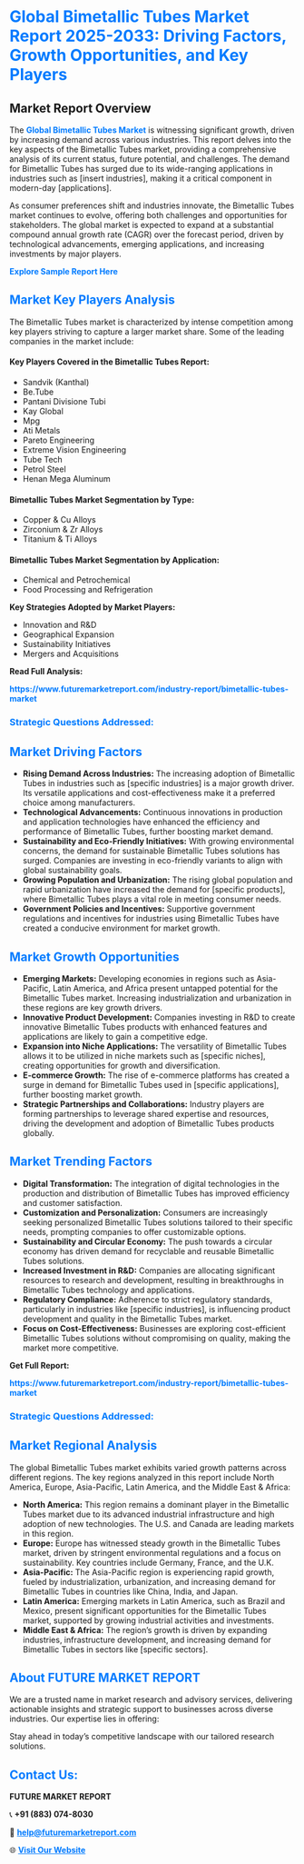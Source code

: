 <h1 style="color: #007BFF;">Global Bimetallic Tubes Market Report 2025-2033: Driving Factors, Growth Opportunities, and Key Players</h1>

<section id="overview">
<h2>Market Report Overview</h2>
<p>The <a href="https://www.futuremarketreport.com/industry-report/bimetallic-tubes-market" style="color: #007BFF; text-decoration: none;"><strong>Global Bimetallic Tubes Market</strong></a> is witnessing significant growth, driven by increasing demand across various industries. This report delves into the key aspects of the Bimetallic Tubes market, providing a comprehensive analysis of its current status, future potential, and challenges. The demand for Bimetallic Tubes has surged due to its wide-ranging applications in industries such as [insert industries], making it a critical component in modern-day [applications].</p>
<p>As consumer preferences shift and industries innovate, the Bimetallic Tubes market continues to evolve, offering both challenges and opportunities for stakeholders. The global market is expected to expand at a substantial compound annual growth rate (CAGR) over the forecast period, driven by technological advancements, emerging applications, and increasing investments by major players.</p>
</section>

<section id="overview">
<p><a href="https://www.futuremarketreport.com/request-sample/reportId=31478" style="color: #007BFF; text-decoration: none;"><strong>Explore Sample Report Here</strong></a></p>
</section>

<section id="key-players">
<h2 style="color: #007BFF;">Market Key Players Analysis</h2>
<p>The Bimetallic Tubes market is characterized by intense competition among key players striving to capture a larger market share. Some of the leading companies in the market include:</p>
<h4>Key Players Covered in the Bimetallic Tubes Report:</h4>
<ul><li>Sandvik (Kanthal)</li><li>Be.Tube</li><li>Pantani Divisione Tubi</li><li>Kay Global</li><li>Mpg</li><li>Ati Metals</li><li>Pareto Engineering</li><li>Extreme Vision Engineering</li><li>Tube Tech</li><li>Petrol Steel</li><li>Henan Mega Aluminum</li></ul>
<h4>Bimetallic Tubes Market Segmentation by Type:</h4>
<ul><li>Copper &amp; Cu Alloys</li><li>Zirconium &amp; Zr Alloys</li><li>Titanium &amp; Ti Alloys</li></ul>

<h4>Bimetallic Tubes Market Segmentation by Application:</h4>
<ul><li>Chemical and Petrochemical</li><li>Food Processing and Refrigeration</li></ul>
<p><strong>Key Strategies Adopted by Market Players:</strong></p>
<ul>
<li>Innovation and R&D</li>
<li>Geographical Expansion</li>
<li>Sustainability Initiatives</li>
<li>Mergers and Acquisitions</li>
</ul>
</section>

<section>
<p><strong>Read Full Analysis: </strong></p><a href="https://www.futuremarketreport.com/industry-report/bimetallic-tubes-market" style="color: #007BFF; text-decoration: none;"><strong>https://www.futuremarketreport.com/industry-report/bimetallic-tubes-market</strong></a>
<h3 style="color: #007BFF;">Strategic Questions Addressed:</h3>
</section>

<section id="driving-factors">
<h2 style="color: #007BFF;">Market Driving Factors</h2>
<ul>
<li><strong>Rising Demand Across Industries:</strong> The increasing adoption of Bimetallic Tubes in industries such as [specific industries] is a major growth driver. Its versatile applications and cost-effectiveness make it a preferred choice among manufacturers.</li>
<li><strong>Technological Advancements:</strong> Continuous innovations in production and application technologies have enhanced the efficiency and performance of Bimetallic Tubes, further boosting market demand.</li>
<li><strong>Sustainability and Eco-Friendly Initiatives:</strong> With growing environmental concerns, the demand for sustainable Bimetallic Tubes solutions has surged. Companies are investing in eco-friendly variants to align with global sustainability goals.</li>
<li><strong>Growing Population and Urbanization:</strong> The rising global population and rapid urbanization have increased the demand for [specific products], where Bimetallic Tubes plays a vital role in meeting consumer needs.</li>
<li><strong>Government Policies and Incentives:</strong> Supportive government regulations and incentives for industries using Bimetallic Tubes have created a conducive environment for market growth.</li>
</ul>
</section>

<section id="growth-opportunities">
<h2 style="color: #007BFF;">Market Growth Opportunities</h2>
<ul>
<li><strong>Emerging Markets:</strong> Developing economies in regions such as Asia-Pacific, Latin America, and Africa present untapped potential for the Bimetallic Tubes market. Increasing industrialization and urbanization in these regions are key growth drivers.</li>
<li><strong>Innovative Product Development:</strong> Companies investing in R&D to create innovative Bimetallic Tubes products with enhanced features and applications are likely to gain a competitive edge.</li>
<li><strong>Expansion into Niche Applications:</strong> The versatility of Bimetallic Tubes allows it to be utilized in niche markets such as [specific niches], creating opportunities for growth and diversification.</li>
<li><strong>E-commerce Growth:</strong> The rise of e-commerce platforms has created a surge in demand for Bimetallic Tubes used in [specific applications], further boosting market growth.</li>
<li><strong>Strategic Partnerships and Collaborations:</strong> Industry players are forming partnerships to leverage shared expertise and resources, driving the development and adoption of Bimetallic Tubes products globally.</li>
</ul>
</section>

<section id="trending-factors">
<h2 style="color: #007BFF;">Market Trending Factors</h2>
<ul>
<li><strong>Digital Transformation:</strong> The integration of digital technologies in the production and distribution of Bimetallic Tubes has improved efficiency and customer satisfaction.</li>
<li><strong>Customization and Personalization:</strong> Consumers are increasingly seeking personalized Bimetallic Tubes solutions tailored to their specific needs, prompting companies to offer customizable options.</li>
<li><strong>Sustainability and Circular Economy:</strong> The push towards a circular economy has driven demand for recyclable and reusable Bimetallic Tubes solutions.</li>
<li><strong>Increased Investment in R&D:</strong> Companies are allocating significant resources to research and development, resulting in breakthroughs in Bimetallic Tubes technology and applications.</li>
<li><strong>Regulatory Compliance:</strong> Adherence to strict regulatory standards, particularly in industries like [specific industries], is influencing product development and quality in the Bimetallic Tubes market.</li>
<li><strong>Focus on Cost-Effectiveness:</strong> Businesses are exploring cost-efficient Bimetallic Tubes solutions without compromising on quality, making the market more competitive.</li>
</ul>
</section>

<section>
<p><strong>Get Full Report: </strong></p><a href="https://www.futuremarketreport.com/industry-report/bimetallic-tubes-market" style="color: #007BFF; text-decoration: none;"><strong>https://www.futuremarketreport.com/industry-report/bimetallic-tubes-market</strong></a>
<h3 style="color: #007BFF;">Strategic Questions Addressed:</h3>
</section>


<section id="regional-analysis">
<h2 style="color: #007BFF;">Market Regional Analysis</h2>
<p>The global Bimetallic Tubes market exhibits varied growth patterns across different regions. The key regions analyzed in this report include North America, Europe, Asia-Pacific, Latin America, and the Middle East & Africa:</p>
<ul>
<li><strong>North America:</strong> This region remains a dominant player in the Bimetallic Tubes market due to its advanced industrial infrastructure and high adoption of new technologies. The U.S. and Canada are leading markets in this region.</li>
<li><strong>Europe:</strong> Europe has witnessed steady growth in the Bimetallic Tubes market, driven by stringent environmental regulations and a focus on sustainability. Key countries include Germany, France, and the U.K.</li>
<li><strong>Asia-Pacific:</strong> The Asia-Pacific region is experiencing rapid growth, fueled by industrialization, urbanization, and increasing demand for Bimetallic Tubes in countries like China, India, and Japan.</li>
<li><strong>Latin America:</strong> Emerging markets in Latin America, such as Brazil and Mexico, present significant opportunities for the Bimetallic Tubes market, supported by growing industrial activities and investments.</li>
<li><strong>Middle East & Africa:</strong> The region’s growth is driven by expanding industries, infrastructure development, and increasing demand for Bimetallic Tubes in sectors like [specific sectors].</li>
</ul>
</section>

<footer>
<h2 style="color: #007BFF;">About FUTURE MARKET REPORT</h2>
<p>We are a trusted name in market research and advisory services, delivering actionable insights and strategic support to businesses across diverse industries. Our expertise lies in offering:</p>

<p>Stay ahead in today’s competitive landscape with our tailored research solutions.</p>

<h2 style="color: #007BFF;">Contact Us:</h2>
<p><strong>FUTURE MARKET REPORT</strong></p>
<p>📞 <strong>+91 (883) 074-8030</strong></p>
<p>📧 <strong><a href="mailto:help@futuremarketreport.com" style="color: #007BFF;">help@futuremarketreport.com</a></strong></p>
<p>🌐 <strong><a href="https://www.futuremarketreport.com/" style="color: #007BFF;">Visit Our Website</a></strong></p>
</footer>